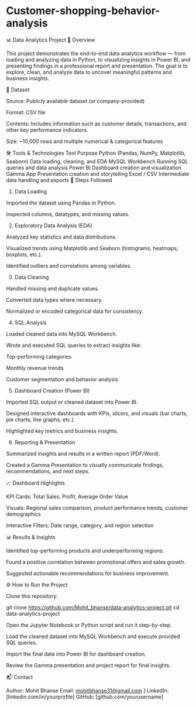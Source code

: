# Customer-shopping-behavior-analysis
📊 Data Analytics Project
📝 Overview

This project demonstrates the end-to-end data analytics workflow — from loading and analyzing data in Python, to visualizing insights in Power BI, and presenting findings in a professional report and presentation.
The goal is to explore, clean, and analyze data to uncover meaningful patterns and business insights.

📂 Dataset

Source: Publicly available dataset (or company-provided)

Format: CSV file

Contents: Includes information such as customer details, transactions, and other key performance indicators.

Size: ~10,000 rows and multiple numerical & categorical features

🛠️ Tools & Technologies
Tool	Purpose
Python (Pandas, NumPy, Matplotlib, Seaborn)	Data loading, cleaning, and EDA
MySQL Workbench	Running SQL queries and data analysis
Power BI	Dashboard creation and visualization
Gamma App	Presentation creation and storytelling
Excel / CSV	Intermediate data handling and exports
🚀 Steps Followed
1. Data Loading

Imported the dataset using Pandas in Python.

Inspected columns, datatypes, and missing values.

2. Exploratory Data Analysis (EDA)

Analyzed key statistics and data distributions.

Visualized trends using Matplotlib and Seaborn (histograms, heatmaps, boxplots, etc.).

Identified outliers and correlations among variables.

3. Data Cleaning

Handled missing and duplicate values.

Converted data types where necessary.

Normalized or encoded categorical data for consistency.

4. SQL Analysis

Loaded cleaned data into MySQL Workbench.

Wrote and executed SQL queries to extract insights like:

Top-performing categories

Monthly revenue trends

Customer segmentation and behavior analysis

5. Dashboard Creation (Power BI)

Imported SQL output or cleaned dataset into Power BI.

Designed interactive dashboards with KPIs, slicers, and visuals (bar charts, pie charts, line graphs, etc.).

Highlighted key metrics and business insights.

6. Reporting & Presentation

Summarized insights and results in a written report (PDF/Word).

Created a Gamma Presentation to visually communicate findings, recommendations, and next steps.

📈 Dashboard Highlights

KPI Cards: Total Sales, Profit, Average Order Value

Visuals: Regional sales comparison, product performance trends, customer demographics

Interactive Filters: Date range, category, and region selection

📊 Results & Insights

Identified top-performing products and underperforming regions.

Found a positive correlation between promotional offers and sales growth.

Suggested actionable recommendations for business improvement.

⚙️ How to Run the Project

Clone this repository:

git clone https://github.com/Mohit_bhanse/data-analytics-project.git
cd data-analytics-project


Open the Jupyter Notebook or Python script and run it step-by-step.

Load the cleaned dataset into MySQL Workbench and execute provided SQL queries.

Import the final data into Power BI for dashboard creation.

Review the Gamma presentation and project report for final insights.

📬 Contact

Author: Mohit Bhanse
Email: mohitbhanse31@gmail.com
]
LinkedIn: [linkedin.com/in/yourprofile]
GitHub: [github.com/yourusername]
